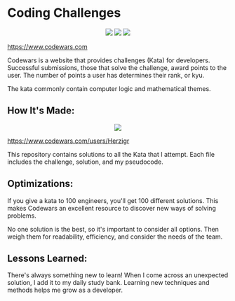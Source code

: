 # Coding Challenges

<p align="center">
    <!-- <img src="https://img.shields.io/static/v1?label=|&message=HTML5&color=a33550&style=plastic&logo=html5"/> -->
    <!-- <img src="https://img.shields.io/static/v1?label=|&message=CSS3&color=a33550&style=plastic&logo=css3"/> -->
    <!-- <img src="https://img.shields.io/static/v1?label=|&message=SASS&color=a33550&style=plastic&logo=sass"/> -->
    <!-- <img src="https://img.shields.io/static/v1?label=|&message=BOOTSTRAP&color=a33550&style=plastic&logo=bootstrap"/> -->
    <img src="https://img.shields.io/static/v1?label=|&message=JAVASCRIPT&color=35a34d&style=plastic&logo=javascript"/>
    <img src="https://img.shields.io/static/v1?label=|&message=TYPESCRIPT&color=35a34d&style=plastic&logo=typescript"/>
    <!-- <img src="https://img.shields.io/static/v1?label=|&message=REACT.JS&color=35a34d&style=plastic&logo=react"/> -->
    <!-- <img src="https://img.shields.io/static/v1?label=|&message=REACT.NATIVE&color=35a34d&style=plastic&logo=react"/> -->
    <!-- <img src="https://img.shields.io/static/v1?label=|&message=TYPESCRIPT&color=35a34d&style=plastic&logo=typescript"/> -->
    <!-- <img src="https://img.shields.io/static/v1?label=|&message=NODE.JS&color=359ba3&style=plastic&logo=node.js"/> -->
    <!-- <img src="https://img.shields.io/static/v1?label=|&message=EXPRESS&color=359ba3&style=plastic&logo=express"/> -->
    <!-- <img src="https://img.shields.io/static/v1?label=|&message=EJS&color=359ba3&style=plastic&logo=ejs"/> -->
    <!-- <img src="https://img.shields.io/static/v1?label=|&message=MONGO-DB&color=359ba3&style=plastic&logo=mongodb"/> -->
    <img src="https://img.shields.io/static/v1?label=|&message=SQL&color=359ba3&style=plastic&logo=oracle"/>
    <!-- <img src="https://img.shields.io/static/v1?label=|&message=AWS&color=359ba3&style=plastic&logo=amazon"/> -->
    <!-- <img src="https://img.shields.io/static/v1?label=|&message=FIREBASE&color=359ba3&style=plastic&logo=firebase"/> -->
    <!-- <img src="https://img.shields.io/static/v1?label=|&message=JAVA&color=35a34d&style=plastic&logo=java"/> -->
    <!-- <img src="https://img.shields.io/static/v1?label=|&message=PYTHON&color=35a34d&style=plastic&logo=python"/> -->
    <!-- <img src="https://img.shields.io/static/v1?label=|&message=WEBPACK&color=35a34d&style=plastic&logo=webpack"/> -->
    <!-- <img src="https://img.shields.io/static/v1?label=|&message=WORDPRESS&color=35a34d&style=plastic&logo=wordpress"/> -->
    <!-- <img src="https://img.shields.io/static/v1?label=|&message=LINUX&color=bbb111&style=plastic&logo=linux"/> -->
</p>

https://www.codewars.com

Codewars is a website that provides challenges (Kata) for developers. Successful submissions, those that solve the challenge, award points to the user. The number of points a user has determines their rank, or kyu.

The kata commonly contain computer logic and mathematical themes.

## How It's Made:

<p align="center" ><img src="https://www.codewars.com/users/Herzigr/badges/large"/></p>

https://www.codewars.com/users/Herzigr

This repository contains solutions to all the Kata that I attempt. Each file includes the challenge, solution, and my pseudocode.

## Optimizations:

If you give a kata to 100 engineers, you'll get 100 different solutions. This makes Codewars an excellent resource to discover new ways of solving problems.

No one solution is the best, so it's important to consider all options. Then weigh them for readability, efficiency, and consider the needs of the team.

## Lessons Learned:

There's always something new to learn! When I come across an unexpected solution, I add it to my daily study bank. Learning new techniques and methods helps me grow as a developer.
